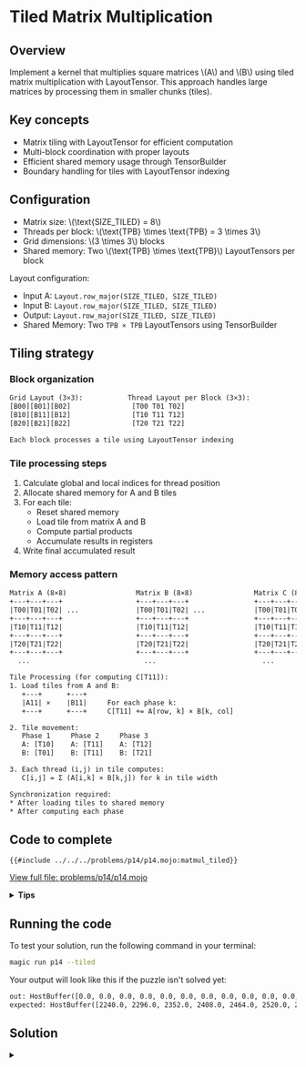# Tiled Matrix Multiplication

## Overview

Implement a kernel that multiplies square matrices \\(A\\) and \\(B\\) using tiled matrix multiplication with LayoutTensor. This approach handles large matrices by processing them in smaller chunks (tiles).

## Key concepts

- Matrix tiling with LayoutTensor for efficient computation
- Multi-block coordination with proper layouts
- Efficient shared memory usage through TensorBuilder
- Boundary handling for tiles with LayoutTensor indexing

## Configuration

- Matrix size: \\(\\text{SIZE\_TILED} = 8\\)
- Threads per block: \\(\\text{TPB} \times \\text{TPB} = 3 \times 3\\)
- Grid dimensions: \\(3 \times 3\\) blocks
- Shared memory: Two \\(\\text{TPB} \times \\text{TPB}\\) LayoutTensors per block

Layout configuration:
- Input A: `Layout.row_major(SIZE_TILED, SIZE_TILED)`
- Input B: `Layout.row_major(SIZE_TILED, SIZE_TILED)`
- Output: `Layout.row_major(SIZE_TILED, SIZE_TILED)`
- Shared Memory: Two `TPB × TPB` LayoutTensors using TensorBuilder

## Tiling strategy

### Block organization
```txt
Grid Layout (3×3):           Thread Layout per Block (3×3):
[B00][B01][B02]               [T00 T01 T02]
[B10][B11][B12]               [T10 T11 T12]
[B20][B21][B22]               [T20 T21 T22]

Each block processes a tile using LayoutTensor indexing
```

### Tile processing steps

1. Calculate global and local indices for thread position
2. Allocate shared memory for A and B tiles
3. For each tile:
   - Reset shared memory
   - Load tile from matrix A and B
   - Compute partial products
   - Accumulate results in registers
4. Write final accumulated result

### Memory access pattern
```txt
Matrix A (8×8)                 Matrix B (8×8)               Matrix C (8×8)
+---+---+---+                  +---+---+---+                +---+---+---+
|T00|T01|T02| ...              |T00|T01|T02| ...            |T00|T01|T02| ...
+---+---+---+                  +---+---+---+                +---+---+---+
|T10|T11|T12|                  |T10|T11|T12|                |T10|T11|T12|
+---+---+---+                  +---+---+---+                +---+---+---+
|T20|T21|T22|                  |T20|T21|T22|                |T20|T21|T22|
+---+---+---+                  +---+---+---+                +---+---+---+
  ...                            ...                          ...

Tile Processing (for computing C[T11]):
1. Load tiles from A and B:
   +---+      +---+
   |A11| ×    |B11|     For each phase k:
   +---+      +---+     C[T11] += A[row, k] × B[k, col]

2. Tile movement:
   Phase 1     Phase 2     Phase 3
   A: [T10]    A: [T11]    A: [T12]
   B: [T01]    B: [T11]    B: [T21]

3. Each thread (i,j) in tile computes:
   C[i,j] = Σ (A[i,k] × B[k,j]) for k in tile width

Synchronization required:
* After loading tiles to shared memory
* After computing each phase
```

## Code to complete

```mojo
{{#include ../../../problems/p14/p14.mojo:matmul_tiled}}
```
<a href="{{#include ../_includes/repo_url.md}}/blob/main/problems/p14/p14.mojo" class="filename">View full file: problems/p14/p14.mojo</a>

<details>
<summary><strong>Tips</strong></summary>

<div class="solution-tips">

1. Calculate global thread positions from block and thread indices correctly
2. Clear shared memory before loading new tiles
3. Load tiles with proper bounds checking
4. Accumulate results across tiles with proper synchronization
</div>
</details>

## Running the code

To test your solution, run the following command in your terminal:

```bash
magic run p14 --tiled
```

Your output will look like this if the puzzle isn't solved yet:
```txt
out: HostBuffer([0.0, 0.0, 0.0, 0.0, 0.0, 0.0, 0.0, 0.0, 0.0, 0.0, 0.0, 0.0, 0.0, 0.0, 0.0, 0.0, 0.0, 0.0, 0.0, 0.0, 0.0, 0.0, 0.0, 0.0, 0.0, 0.0, 0.0, 0.0, 0.0, 0.0, 0.0, 0.0, 0.0, 0.0, 0.0, 0.0, 0.0, 0.0, 0.0, 0.0, 0.0, 0.0, 0.0, 0.0, 0.0, 0.0, 0.0, 0.0, 0.0, 0.0, 0.0, 0.0, 0.0, 0.0, 0.0, 0.0, 0.0, 0.0, 0.0, 0.0, 0.0, 0.0, 0.0, 0.0])
expected: HostBuffer([2240.0, 2296.0, 2352.0, 2408.0, 2464.0, 2520.0, 2576.0, 2632.0, 5824.0, 6008.0, 6192.0, 6376.0, 6560.0, 6744.0, 6928.0, 7112.0, 9408.0, 9720.0, 10032.0, 10344.0, 10656.0, 10968.0, 11280.0, 11592.0, 12992.0, 13432.0, 13872.0, 14312.0, 14752.0, 15192.0, 15632.0, 16072.0, 16576.0, 17144.0, 17712.0, 18280.0, 18848.0, 19416.0, 19984.0, 20552.0, 20160.0, 20856.0, 21552.0, 22248.0, 22944.0, 23640.0, 24336.0, 25032.0, 23744.0, 24568.0, 25392.0, 26216.0, 27040.0, 27864.0, 28688.0, 29512.0, 27328.0, 28280.0, 29232.0, 30184.0, 31136.0, 32088.0, 33040.0, 33992.0])
```

## Solution

<details class="solution-details">
<summary></summary>

```mojo
{{#include ../../../solutions/p14/p14.mojo:matmul_tiled_solution}}
```

<div class="solution-explanation">

The tiled matrix multiplication implementation demonstrates efficient handling of large matrices \((8 \times 8)\) using small tiles \((3 \times 3)\). Here's how it works:

1. **Thread indexing setup**
   - Global position calculation:
     ```txt
     tiled_row = block_idx.y * TPB + thread_idx.y
     tiled_col = block_idx.x * TPB + thread_idx.x
     ```
   - Local position in tile:
     ```txt
     local_row = thread_idx.y
     local_col = thread_idx.x
     ```

2. **Shared memory allocation**
   ```txt
   Input matrices (8×8):
   A = [0  1  2  3  4  5  6  7 ]    B = [0  2  4  6  8  10 12 14]
       [8  9  10 11 12 13 14 15]        [16 18 20 22 24 26 28 30]
       [16 17 18 19 20 21 22 23]        [32 34 36 38 40 42 44 46]
       [24 25 26 27 28 29 30 31]        [48 50 52 54 56 58 60 62]
       [32 33 34 35 36 37 38 39]        [64 66 68 70 72 74 76 78]
       [40 41 42 43 44 45 46 47]        [80 82 84 86 88 90 92 94]
       [48 49 50 51 52 53 54 55]        [96 98 100 102 104 106 108 110]
       [56 57 58 59 60 61 62 63]        [112 114 116 118 120 122 124 126]

   Shared memory per block (3×3):
   a_shared[TPB, TPB]  b_shared[TPB, TPB]
   ```

3. **Tile processing loop**
   ```txt
   Number of tiles = (8 + 3 - 1) // 3 = 3 tiles

   For each tile:
   1. Reset shared memory
   2. Load tile from A and B
   3. Compute partial products
   4. Accumulate in register
   ```

4. **Memory loading pattern**
   - Loading A tile:
     ```txt
     if tiled_row < size and (tile * TPB + local_col) < size:
         a_shared[local_row, local_col] = a[tiled_row, tile * TPB + local_col]
     ```
   - Loading B tile:
     ```txt
     if (tile * TPB + local_row) < size and tiled_col < size:
         b_shared[local_row, local_col] = b[tile * TPB + local_row, tiled_col]
     ```

5. **Computation within tile**
   ```txt
   For k in range(min(TPB, size - tile * TPB)):
       acc += a_shared[local_row, k] * b_shared[k, local_col]
   ```
   - Maximizes memory coalescing:
     ```txt
     Coalesced Access (Good):          Non-Coalesced Access (Bad):
     Thread0: [M0][M1][M2][M3]         Thread0: [M0][ ][ ][ ]
     Thread1: [M4][M5][M6][M7]    vs   Thread1: [ ][M1][ ][ ]
     Thread2: [M8][M9][MA][MB]         Thread2: [ ][ ][M2][ ]
     Thread3: [MC][MD][ME][MF]         Thread3: [ ][ ][ ][M3]
     ↓                                 ↓
     1 memory transaction              4 memory transactions
     ```
     When threads access consecutive memory locations (left), the GPU can combine multiple reads into a single transaction.
     When threads access scattered locations (right), each access requires a separate transaction, reducing performance.


6. **Synchronization points**
   ```txt
   barrier() after:
   1. Shared memory reset
   2. Tile loading
   3. Tile computation
   ```

Key performance features:
- Processes 8×8 matrix using 3×3 tiles
- Uses shared memory for fast tile access
- Minimizes global memory transactions
- Handles matrix boundaries correctly
- Maintains coalesced memory access

2. **Boundary handling**:
   ```mojo
   if row < size and col < size:
       out[row, col] = acc
   ```
   - Prevents out-of-bounds access
   - Handles matrix edges
   - Safe result writing

### Key optimizations

1. **Layout optimization**:
   - Row-major layout for all tensors
   - Efficient 2D indexing

2. **Memory access**:
   - Coalesced global memory loads
   - Efficient shared memory usage

3. **Computation**:
   - Register-based accumulation i.e. `var acc: out.element_type = 0`
   - Compile-time loop unrolling via `@parameter`

This implementation achieves high performance through:
- Efficient use of LayoutTensor for memory access
- Optimal tiling strategy
- Proper thread synchronization
- Careful boundary handling
</div>
</details>
